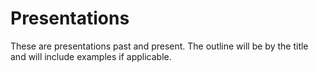 # Presentations

These are presentations past and present. The outline will be by the title and will include examples if applicable.
